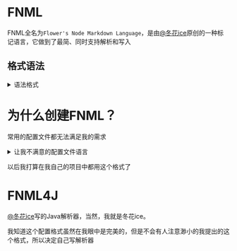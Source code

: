 # FNML
FNML全名为`Flower's Node Markdown Language`，是由[@冬花ice](https://github.com/flowerinsnowdh)原创的一种标记语言，它做到了最简、同时支持解析和写入

## 格式语法
<details>
<summary>语法格式</summary>

FNML，顾名思义是由节点组成的配置文件

### 注释
以`#`开头

注释行会在解析时被自动忽略

<details open="open">
<summary>下面的2种注释是合法的</summary>

```text
# 用户名
username 'flowerinsnow'
```

```text
profile {
    username 'flowerinsnow' # 用户名
}
```

</details>


### 节点
节点有三种，分别是文本节点、对象节点、列表节点

对于数字，FNML并不支持，请使用文本节点

#### 文本节点
顾名思义，文本节点

格式要求以`'`开头，以`'`结尾，中间可以有`'`，以换行前结束

注：一旦字符串开始读取， FNML 会头铁地持续读取，遇空格读空格、遇换行读换行，甚至换页、退格、回车都会读进内容，直到读到一个未被转义的单引号为止

<details open="open">
<summary>下面这3种文本节点是合法的</summary>

```text
field1 '20240728'
```

下面的内容将会是 `'value1'`

```text
field2 '\'value1\''
```

下面的内容将会是 `value2<换行> 2`

```text
field3 'value
 2'
```

</details>

<details open="open">
<summary>下面这4种文本节点是非法的</summary>

```text
# 使用非英文单引号
field1 ‘value1’
```

```text
# 换行
field2
  'value2'
```

```text
# 不使用单引号
field4 18
```


```text
# 不以单引号结尾
field3 'valu'e3
```

</details>

## 对象节点

有名字的情况下名字必须与`{`一行，随后并立即换行（不能包含除空字符和注释以外的其他内容）

闭合的`}`必须独占一行

<details open="open">
<summary>合法格式</summary>

```text
object1 {
    field1 'value1'
    object2 {
        field2 'value2'
    }
}
```

</details>

<details open="open">
<summary>以下这3种格式是非法的</summary>

`{`不与字段名同一行

```text
object1
{
    field1 'value1'
}
```

`{`后面跟着非空字符或注释

```text
object2 { field2 'value2'

}
```

``}`不独占一行

```text
object3 {
field3 'value3'}
```

</details>

### 列表节点
<details open="open">
<summary>合法格式</summary>

```text
list1 [
    'value1'
    object2 {
        field3 'value3'    
    }
    list4 [
        'value5'
    ]
]
```

</details>

<details open="open">
<summary>以下这4种格式是非法的</summary>

```text
# `[`不与字段名一行
list
[
    'value1'
]
```

`[`后面跟着非空字符或注释

```text
list2 [ 'value2'

]
```

`]`不在单独一行

```text
list3 [
    'value3']
```

```text
list4 [
    # 有字段名
    field4 'value4'
]
```

</details>

### 其他要求
1. 一行只能由一个节点
2. 对象和列表的`{``[`都必须使用对应的`}``]`闭合

</details>

# 为什么创建FNML？
常用的配置文件都无法满足我的需求

<details>
<summary>让我不满意的配置文件语言</summary>

## JSON、XML
这两个语言太过繁琐，很难编写，更很难让不懂编程的人编写

## YAML
不太喜欢这个语言的缩进格式

## Properties、INI、TOML
很难或者根本不支持二级嵌套，类似这样

```text
object1 {
    object2 {
        field3: 'value4'    
    }
}
```

## HOCON
在我眼里还算是比较完美的一款语言，非常可惜用于读取它的Java库都不合我意，不仅是API好用程度，它在写入文件时还会给键排序，无法禁用这个排序

</details>

以后我打算在我自己的项目中都用这个格式了

# FNML4J
[@冬花ice](https://github.com/flowerinsnowdh)写的Java解析器，当然，我就是冬花ice。

我知道这个配置格式虽然在我眼中是完美的，但是不会有人注意渺小的我提出的这个格式，所以决定自己写解析器


